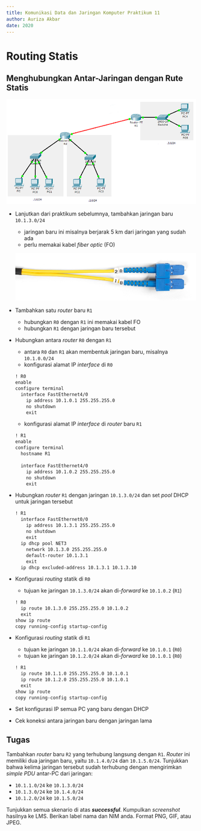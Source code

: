 ```yaml
---
title: Komunikasi Data dan Jaringan Komputer Praktikum 11
author: Auriza Akbar
date: 2020
---
```


# Routing Statis

## Menghubungkan Antar-Jaringan dengan Rute Statis

![*Router* untuk menghubungkan jaringan lain dengan rute statis](etc/11/static.png)

- Lanjutkan dari praktikum sebelumnya, tambahkan jaringan baru `10.1.3.0/24`
    - jaringan baru ini misalnya berjarak 5 km dari jaringan yang sudah ada
    - perlu memakai kabel *fiber optic* (FO)

    ![Kabel *fiber optic single-mode*](etc/11/fo2.jpg)

- Tambahkan satu *router* baru `R1`
    - hubungkan `R0` dengan `R1` ini memakai kabel FO
    - hubungkan `R1` dengan jaringan baru tersebut

- Hubungkan antara *router* `R0` dengan `R1`
    - antara `R0` dan `R1` akan membentuk jaringan baru, misalnya `10.1.0.0/24`
    - konfigurasi alamat IP *interface* di `R0`

    ```
    ! R0
    enable
    configure terminal
      interface FastEthernet4/0
        ip address 10.1.0.1 255.255.255.0
        no shutdown
        exit
    ```

    - konfigurasi alamat IP *interface* di *router* baru `R1`

    ```
    ! R1
    enable
    configure terminal
      hostname R1

      interface FastEthernet4/0
        ip address 10.1.0.2 255.255.255.0
        no shutdown
        exit
    ```

- Hubungkan *router* `R1` dengan jaringan `10.1.3.0/24` dan set *pool* DHCP
  untuk jaringan tersebut

    ```
    ! R1
      interface FastEthernet0/0
        ip address 10.1.3.1 255.255.255.0
        no shutdown
        exit
      ip dhcp pool NET3
        network 10.1.3.0 255.255.255.0
        default-router 10.1.3.1
        exit
      ip dhcp excluded-address 10.1.3.1 10.1.3.10
    ```

- Konfigurasi *routing* statik di `R0`
    - tujuan ke jaringan `10.1.3.0/24` akan di-*forward* ke `10.1.0.2` (`R1`)

    ```
    ! R0
      ip route 10.1.3.0 255.255.255.0 10.1.0.2
      exit
    show ip route
    copy running-config startup-config
    ```

- Konfigurasi *routing* statik di `R1`
    - tujuan ke jaringan `10.1.1.0/24` akan di-*forward* ke `10.1.0.1` (`R0`)
    - tujuan ke jaringan `10.1.2.0/24` akan di-*forward* ke `10.1.0.1` (`R0`)

    ```
    ! R1
      ip route 10.1.1.0 255.255.255.0 10.1.0.1
      ip route 10.1.2.0 255.255.255.0 10.1.0.1
      exit
    show ip route
    copy running-config startup-config
    ```

- Set konfigurasi IP semua PC yang baru dengan DHCP
- Cek koneksi antara jaringan baru dengan jaringan lama


## Tugas

Tambahkan *router* baru `R2` yang terhubung langsung dengan `R1`.
*Router* ini memiliki dua jaringan baru, yaitu `10.1.4.0/24` dan `10.1.5.0/24`.
Tunjukkan bahwa kelima jaringan tersebut sudah terhubung dengan mengirimkan
*simple PDU* antar-PC dari jaringan:

- `10.1.1.0/24` ke `10.1.3.0/24`
- `10.1.3.0/24` ke `10.1.4.0/24`
- `10.1.2.0/24` ke `10.1.5.0/24`

Tunjukkan semua skenario di atas _**successful**_. Kumpulkan _screenshot_
hasilnya ke LMS. Berikan label nama dan NIM anda. Format PNG, GIF, atau JPEG.
